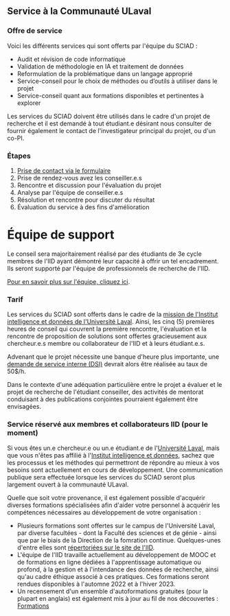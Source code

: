 ## Service à la Communauté ULaval

### Offre de service

Voici les différents services qui sont offerts par l'équipe du SCIAD :  

* Audit et révision de code informatique
* Validation de méthodologie en IA et traitement de données
* Reformulation de la problématique dans un langage approprié 
* Service-conseil pour le choix de méthodes ou d’outils à utiliser dans le projet
* Service-conseil quant aux formations disponibles et pertinentes à explorer

Les services du SCIAD doivent être utilisés dans le cadre d'un projet de recherche et il est demandé à tout étudiant.e désirant nous consulter de fournir également le contact de l'investigateur principal du projet, ou d'un co-PI. 

### Étapes 

1. [Prise de contact via le formulaire](https://forms.office.com/r/jhLM8nwZu8)
2. Prise de rendez-vous avez les conseiller.e.s
3. Rencontre et discussion pour l'évaluation du projet
4. Analyse par l'équipe de conseiller.e.s
5. Résolution et rencontre pour discuter du résultat
6. Évaluation du service à des fins d'amélioration

# Équipe de support

Le conseil sera majoritairement réalisé par des étudiants de 3e cycle membres de l'IID ayant démontré leur capacité à offrir un tel encadrement. Ils seront supporté par l'équipe de professionnels de recherche de l'IID. 

[Pour en savoir plus sur l'équipe, cliquez ici](./team.md).

### Tarif

Les services du SCIAD sont offerts dans le cadre de la [mission de l'Institut intelligence et données de l'Université Laval](https://iid.ulaval.ca/a-propos/#Missions-et-objectifs). Ainsi, les cinq (5) premières heures de conseil qui couvrent la première rencontre, l'évaluation et la rencontre de proposition de solutions sont offertes gracieusement aux chercheur.e.s membre ou collaborateur de l'IID et à leurs étudiant.e.s. 

Advenant que le projet nécessite une banque d'heure plus importante, une [demande de service interne (DSI)](./dsi.md) devrait alors être réalisée au taux de 50$/h.

Dans le contexte d'une adéquation particulière entre le projet a évaluer et le projet de recherche de l'étudiant conseiller, des activités de mentorat conduisant à des publications conjointes pourraient également être envisagées.

### Service réservé aux membres et collaborateurs IID (pour le moment)

Si vous êtes un.e chercheur.e ou un.e étudiant.e de l'[Université Laval](https://www.ulaval.ca), mais que vous n'êtes pas affilié à l'[Institut intelligence et données](https://iid.ulaval.ca), sachez que les processus et les méthodes qui permettront de répondre au mieux à vos besoins sont actuellement en cours de développement. Une communication publique sera effectuée lorsque les services du SCIAD seront plus largement ouvert à la communauté ULaval. 

Quelle que soit votre provenance, il est également possible d'acquérir diverses formations spécialisées afin d'aider votre personnel à acquérir les compétences nécessaires au développement de votre organisation :
* Plusieurs formations sont offertes sur le campus de l'Université Laval, par diverse facultées - dont la Faculté des sciences et de génie - ainsi que par le biais de la Direction de la fomration continue. Quelques-unes d'entre elles sont [répertoriées sur le site de l'IID](https://iid.ulaval.ca/services/#liste).
* L'équipe de l'IID travaille actuellement au développement de MOOC et de formations en ligne dédiées à l'apprentissage automatique ou profond, à la gestion et à l'intendance des données de recherche, ainsi qu'au cadre éthique associé à ces pratiques. Ces formations seront rendues disponibles à l'automne 2022 et à l'hiver 2023. 
* Un recensement d'un ensemble d'autoformations gratuites (pour la plupart en anglais) est également mis à jour au fil de nos découvertes : [Formations](./pages/formations.md)
